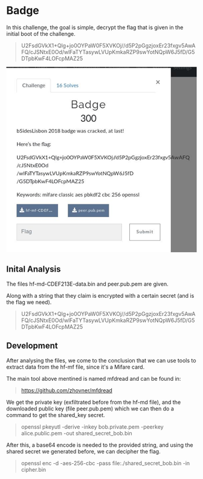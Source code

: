 # Badge

<p> In this challenge, the goal is simple, decrypt the flag that is given in the initial boot of the challenge. </p>

> U2FsdGVkX1+Qlg+jo0OYPaW0F5XVKOj//d5P2pGgzjoxEr23fxgv5AwAFQ/cJSNtxE0Od/wlFaTYTasywLVUpKmkaRZP9swYotNQpW6J5fD/G5DTpbKwF4LOFcpMAZ25

![Badge](Images/Badge.jpg)

## Inital Analysis

The files hf-md-CDEF213E-data.bin and peer.pub.pem are given.

Along with a string that they claim is encrypted with a certain secret (and is the flag we need).

> U2FsdGVkX1+Qlg+jo0OYPaW0F5XVKOj//d5P2pGgzjoxEr23fxgv5AwAFQ/cJSNtxE0Od/wlFaTYTasywLVUpKmkaRZP9swYotNQpW6J5fD/G5DTpbKwF4LOFcpMAZ25

## Development

After analysing the files, we come to the conclusion that we can use tools to extract data from the hf-mf file, since it's a Mifare card.

The main tool above mentined is named mfdread and can be found in:

> https://github.com/zhovner/mfdread

We get the private key (exfiltrated before from the hf-md file), and the downloaded public key (file peer.pub.pem) which we can then do a command to get the shared_key secret.

> openssl pkeyutl -derive -inkey bob.private.pem -peerkey alice.public.pem -out shared_secret_bob.bin

After this, a base64 encode is needed to the provided string, and using the shared secret we generated before, we can decipher the flag.

> openssl enc -d -aes-256-cbc -pass file:./shared_secret_bob.bin -in cipher.bin